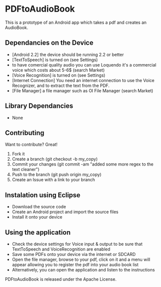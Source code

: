 PDFtoAudioBook
==============

This is a prototype of an Android app which takes a pdf and creates an
AudioBook. 

Dependancies on the Device
----------------------------
* [Android 2.2] the device should be running 2.2 or better
* [TextToSpeech] is turned on (see Settings)
* to have comercial quality audio you can use 
Loquendo it's a commercial voice which costs about 5-6$ (search Market)
* [Voice Recognition] is turned on (see Settings)
* [Internet Connection] You need an internet connection to use the Voice
Recognizer, and to extract the text from the PDF.
* [File Manager] a file manager such as OI File Manager (search Market) 


Library Dependancies
--------------------
* None

Contributing
-------------

Want to contribute? Great!

1. Fork it
2. Create a branch (git checkout -b my_copy)
3. Commit your changes (git commit -am "added some more regex to the text
cleaner")
4. Push to the branch (git push origin my_copy)
5. Create an Issue with a link to your branch

Instalation using Eclipse
-------------------------
* Download the source code
* Create an Android project and import the source files
* Install it onto your device 

Using the application
---------------------
* Check the device settings for Voice input & output to be sure that TextToSpeech
and VoiceRecognition are enabled
* Save some PDFs onto your device via the internet or SDCARD
* Open the file manager, browse to your pdf, click on it and a menu will appear
allowing you to register the pdf into your audio book list
* Alternatively, you can open the application and listen to the instructions 


PDFtoAudioBook is released under the Apache License.
